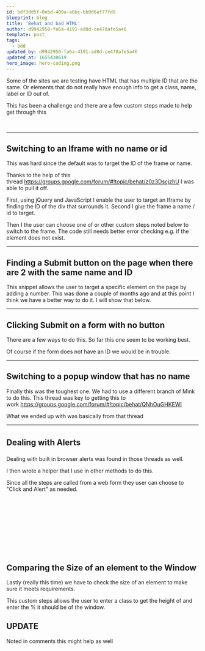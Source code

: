 ```yaml
---
id: bdf3dd5f-0ebd-409a-a6bc-bb9d6af77fd9
blueprint: blog
title: 'Behat and bad HTML'
author: d9942950-fa6a-4191-ad8d-ce470afe5a46
template: post
tags:
  - bdd
updated_by: d9942950-fa6a-4191-ad8d-ce470afe5a46
updated_at: 1655430619
hero_image: hero-coding.png
---
```

<p>Some of the sites we are testing have HTML that has multiple ID that are the same. Or elements that do not really have enough info to get a class, name, label or ID out of.</p>

<p>This has been a challenge and there are a few custom steps made to help get through this</p>

<p> </p>

<hr />
<h2>Switching to an Iframe with no name or id</h2>

<p>This was hard since the default was to target the ID of the frame or name.</p>

<p>Thanks to the help of this thread <a href="https://groups.google.com/forum/#!topic/behat/z0z3DscjzhU" target="_blank">https://groups.google.com/forum/#!topic/behat/z0z3DscjzhU</a> I was able to pull it off.</p>

<p>First, using jQuery and JavaScript I enable the user to target an Iframe by finding the ID of the div that surrounds it. Second I give the frame a name / id to target.</p>

<p>Then I the user can choose one of or other custom steps noted below to switch to the frame. The code still needs better error checking e.g. if the element does not exist.</p>

<p><script src="https://gist.github.com/alnutile/8365567.js"></script></p>

<hr />
<h2>Finding a Submit button on the page when there are 2 with the same name and ID</h2>

<p>This snippet allows the user to target a specific element on the page by adding a number. This was done a couple of months ago and at this point I think we have a better way to do it. I will show that below.</p>

<p><script src="https://gist.github.com/alnutile/8365581.js"></script></p>

<hr />
<h2>Clicking Submit on a form with no button</h2>

<p>There are a few ways to do this. So far this one seem to be working best.</p>

<p><script src="https://gist.github.com/alnutile/8365610.js"></script></p>

<p>Of course if the form does not have an ID we would be in trouble.</p>

<hr />
<h2>Switching to a popup window that has no name</h2>

<p>Finally this was the toughest one. We had to use a different branch of Mink to do this. This thread was key to getting this to work <a href="https://groups.google.com/forum/#!topic/behat/QNhOuGHKEWI" target="_blank">https://groups.google.com/forum/#!topic/behat/QNhOuGHKEWI</a></p>

<p>What we ended up with was basically from that thread</p>

<p><script src="https://gist.github.com/alnutile/8365741.js"></script></p>

<hr />
<h2><span style="line-height: 1.6em;">Dealing with Alerts</span></h2>

<p>Dealing with built in browser alerts was found in those threads as well.</p>

<p>I then wrote a helper that I use in other methods to do this.</p>

<p>Since all the steps are called from a web form they user can choose to "Click and Alert" as needed.</p>

<p> </p>

<p> </p>

<p> </p>

<p> </p>

<p><script src="https://gist.github.com/alnutile/8365634.js"></script></p>

<p> </p>

<h2>Comparing the Size of an element to the Window</h2>

<p>Lastly (really this time) we have to check the size of an element to make sure it meets requirements.</p>

<p>This custom steps allows the user to enter a class to get the height of and enter the % it should be of the window.</p>
<script src="https://gist.github.com/alnutile/8365794.js"></script>

<h2>UPDATE </h2>

<p>Noted in comments this might help as well</p>
<p><script src="https://gist.github.com/alnutile/4a112a99c967adffe88b.js"></script></p>
